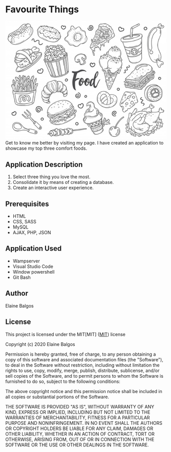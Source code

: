 # Favourite Things
![header image](/images/food.jpg "Favourite Things")
Get to know me better by visiting my page. I have created an application to showcase my top three comfort foods. 

## Application Description
1. Select three thing you love the most. 
2. Consolidate it by means of creating a database.
3. Create an interactive user experience. 

## Prerequisites
* HTML
* CSS, SASS
* MySQL
* AJAX, PHP, JSON

## Application Used
* Wampserver
* Visual Studio Code
* Window powershell
* Git Bash

## Author
Elaine Balgos

## License
 
This project is licensed under the MIT[MIT]
([MIT](https://choosealicense.com/licenses/mit/)) license

Copyright (c) 2020 Elaine Balgos

Permission is hereby granted, free of charge, to any person obtaining a copy of this software and associated documentation files (the "Software"), to deal in the Software without restriction, including without limitation the rights to use, copy, modify, merge, publish, distribute, sublicense, and/or sell copies of the Software, and to permit persons to whom the Software is furnished to do so, subject to the following conditions:

The above copyright notice and this permission notice shall be included in all copies or substantial portions of the Software.

THE SOFTWARE IS PROVIDED "AS IS", WITHOUT WARRANTY OF ANY KIND, EXPRESS OR IMPLIED, INCLUDING BUT NOT LIMITED TO THE WARRANTIES OF MERCHANTABILITY, FITNESS FOR A PARTICULAR PURPOSE AND NONINFRINGEMENT. IN NO EVENT SHALL THE AUTHORS OR COPYRIGHT HOLDERS BE LIABLE FOR ANY CLAIM, DAMAGES OR OTHER LIABILITY, WHETHER IN AN ACTION OF CONTRACT, TORT OR OTHERWISE, ARISING FROM, OUT OF OR IN CONNECTION WITH THE SOFTWARE OR THE USE OR OTHER DEALINGS IN THE SOFTWARE.